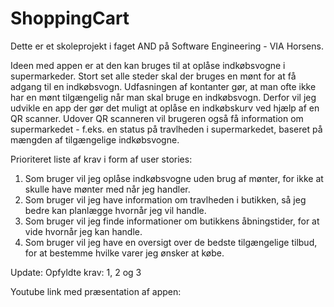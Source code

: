 # ShoppingCart

Dette er et skoleprojekt i faget AND på Software Engineering - VIA Horsens.

Ideen med appen er at den kan bruges til at oplåse indkøbsvogne i supermarkeder. Stort set alle steder skal der bruges en mønt for at få adgang til en indkøbsvogn. Udfasningen af kontanter gør, at man ofte ikke har en mønt tilgængelig når man skal bruge en indkøbsvogn. 
Derfor vil jeg udvikle en app der gør det muligt at oplåse en indkøbskurv ved hjælp af en QR scanner. Udover QR scanneren vil brugeren også få information om supermarkedet - f.eks. en status på travlheden i supermarkedet, baseret på mængden af tilgængelige indkøbsvogne. 

Prioriteret liste af krav i form af user stories:
1. Som bruger vil jeg oplåse indkøbsvogne uden brug af mønter, for ikke at skulle have mønter med når jeg handler.
2. Som bruger vil jeg have information om travlheden i butikken, så jeg bedre kan planlægge hvornår jeg vil handle.
3. Som bruger vil jeg finde informationer om butikkens åbningstider, for at vide hvornår jeg kan handle.
4. Som bruger vil jeg have en oversigt over de bedste tilgængelige tilbud, for at bestemme hvilke varer jeg ønsker at købe.

Update:
Opfyldte krav: 1, 2 og 3

Youtube link med præsentation af appen: 

